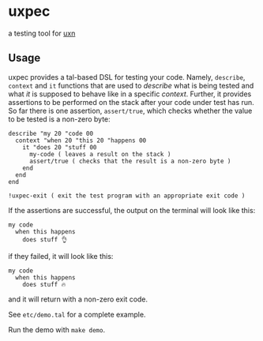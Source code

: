 # uxpec

a testing tool for [uxn](https://100r.co/site/uxn.html)

## Usage

uxpec provides a tal-based DSL for testing your code. Namely, `describe`,
`context` and `it` functions that are used to *describe* what is being tested
and what *it* is supposed to behave like in a specific *context*. Further, it
provides assertions to be performed on the stack after your code under test has
run. So far there is one assertion, `assert/true`, which checks whether the
value to be tested is a non-zero byte:

```
describe "my 20 "code 00
  context "when 20 "this 20 "happens 00
    it "does 20 "stuff 00
      my-code ( leaves a result on the stack )
      assert/true ( checks that the result is a non-zero byte )
    end
  end
end

!uxpec-exit ( exit the test program with an appropriate exit code )
```

If the assertions are successful, the output on the terminal will look like
this:

```
my code
  when this happens
    does stuff 👌
```

if they failed, it will look like this:

```
my code
  when this happens
    does stuff 🔥
```

and it will return with a non-zero exit code.

See `etc/demo.tal` for a complete example.

Run the demo with `make demo`.

